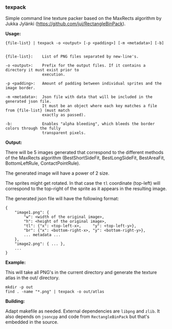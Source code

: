 ### **texpack**

Simple command line texture packer based on the MaxRects algorithm by Jukka Jylänki (https://github.com/juj/RectangleBinPack).

**Usage:**
```
{file-list} | texpack -o <output> [-p <padding>] [-m <metadata>] [-b]


{file-list}:    List of PNG files separated by new-line's.

-o <output>:    Prefix for the output files. If it contains a directory it must exist prior to
                execution.

-p <padding>:   Amount of padding between individual sprites and the image border.

-m <metadata>:  Json file with data that will be included in the generated json file.
                It must be an object where each key matches a file from {file-list} (must match
                exactly as passed).

-b:             Enables "alpha bleeding", which bleeds the border colors through the fully
                transparent pixels.
```

**Output:**

There will be 5 images generated that correspond to the different methods of the MaxRects algorithm (BestShortSideFit, BestLongSideFit, BestAreaFit, BottomLeftRule, ContactPointRule).

The generated image will have a power of 2 size.

The sprites might get rotated. In that case the `tl` coordinate (top-left) will correspond to the top-right of the sprite as it appears in the resulting image.

The generated json file will have the following format:

```
{
	"image1.png": {
    	"w": <width of the original image>,
        "h": <height of the original image>,
        "tl": {"x": <top-left-x>,     "y": <top-left-y>},
        "br": {"x": <bottom-right-x>, "y": <bottom-right-y>},
        ... metadata ...
    },
    "image2.png": { ... },
    ...
}
```

**Example:**

This will take all PNG's in the current directory and generate the texture atlas in the out/ directory.
```
mkdir -p out
find . -name "*.png" | texpack -o out/atlas
```

**Building:**

Adapt makefile as needed. External dependencies are `libpng` and `zlib`. It also depends on `jsoncpp` and code from `RectangleBinPack` but that's embedded in the source.
